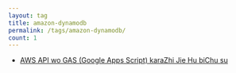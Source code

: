 ```yaml
---
layout: tag
title: amazon-dynamodb
permalink: /tags/amazon-dynamodb/
count: 1
---
```


- [AWS API wo GAS (Google Apps Script) karaZhi Jie Hu biChu su](https://akkinoc.dev/posts/2022/05/15/aws-api-from-google-apps-script/)
